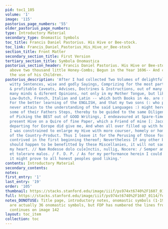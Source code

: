 ```yaml
---
pid: toc1_105
volume: '1'
image: '115'
pastorius_page_numbers: '55'
older_pastorius_page_numbers: 
type: Introductory Material
secondary_type: Onomastic Symbols
toc_title: Francis Daniel Pastorius. His Hive or Bee-stock.
toc_link: Francis_Daniel_Pastorius_His_Hive_or_Bee-stock
section_title: Front Matter
secondary_section_title: First Version
tertiary_section_title: Symbola Onomastica
pastorius_section_header: Francis Daniel Pastorius. His Hive or Bee-stock. Containing
  above two thousand little Honey-Combs; Begun in the Year 1696-- And continued for
  the use of his Children.
pastorius_description: 'After I had collected Two Volumes of delightful Proverbs,
  witty Sentences, wise and godly Sayings, Comprizing for the most part necessary
  & profitable Caveats, Advises, Doctrines & Instructions, out of many Authors of
  many minds & diferent Opinions, not only in my Mother Tongue, but likewise in the
  Low-Dutch, French, Italian and Latin -- which both Books in 4o. are still with me.
  For the better learning of the ENGLISH, and that my two sons (: who probably will
  never attain to the understanding of the said Languages :) might hereafter have
  some of their Fathers Steps, thereby to be guided to the same Diligence & Asiduity
  of Picking the BEST out of GOOD Writings, I endeavoured at Spare-times to make this
  present Hive on a Quire of fine Paper, which a Friend of mine [: Jacob Tellner :]
  departing for Eorope did give me, And when all over filled up with honey-combs,
  I was constrained to enlarge my Hive with more courser, homely or home-spun Stuff
  of the Country-Product. Thus I leave it for the Perusing of those for whom it was
  contrived in the first beginning thereof; Nevertheless If any other besides them
  should happen to be benefitted by these Miscellanies, it will not sad, but glad
  my heart. // Nam Rodesse dolo cu[e]nctis, nullig, Nocere: / Semper amare bonos,
  et tolerare malos. / F. D. P. / As for my performance herein I could heartily wish
  it might prove to all honest peoples good liking.'
contents: Introductory Material
secondary_contents: 
notes: 
first_entry: '1'
last_entry: '19'
order: '105'
thumbnail: https://stacks.stanford.edu/image/iiif/ps974xt6740%2F1607_0114/full/100,/0/default.jpg
full: https://stacks.stanford.edu/image/iiif/ps974xt6740%2F1607_0114/full/full/0/default.jpg
notes_DONOTUSE: Title page, introductory notes, onomastic symbols (1-19), etc.; there
  are actually 36 onomastic symbols, but FDP has numbered the lines from 1 to 19;
  continues on image 142
layout: toc_item
collection: toc
---
```

